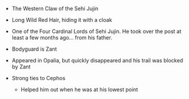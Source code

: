 - The Western Claw of the Sehi Jujin
- Long Wild Red Hair, hiding it with a cloak
- One of the Four Cardinal Lords of Sehi Jujin. He took over the post at least a few months ago... from his father.
- Bodyguard is Zant
- Appeared in Opalia, but quickly disappeared and his trail was blocked by Zant
- Strong ties to Cephos
    
    - Helped him out when he was at his lowest point